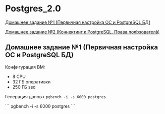 # Postgres_2.0
<a id="contents"></a>
[Домашнее задание №1 (Первичная настройка ОС и PostgreSQL БД)](#1)

[Домашнее задание №2 (Коннектинг к PostgreSQL. Права полþзователā)](#2)
<a id="1">
## Домашнее задание №1 (Первичная настройка ОС и PostgreSQL БД)
Конфигурация ВМ:
 - 8 CPU
 - 32 ГБ оперативки
 - 250 ГБ ssd

Генерация данных
`pgbench -i -s 6000 postgres`

\```
pgbench -i -s 6000 postgres
\```
